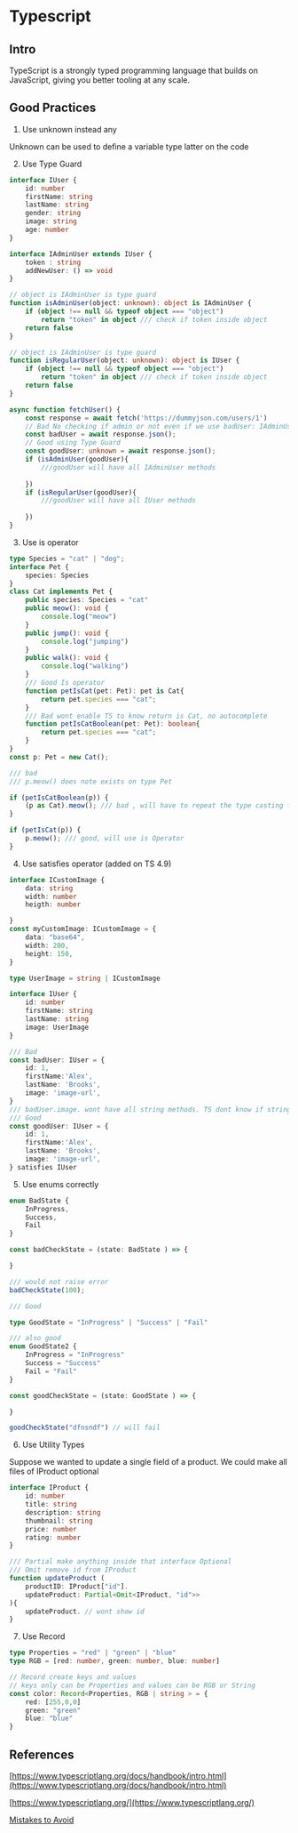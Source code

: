 # Typescript

## Intro 

TypeScript is a strongly typed programming language that builds on JavaScript, giving you better tooling at any scale.

## Good Practices 

1) Use unknown instead any 

Unknown can be used to define a variable type latter on the code

2) Use Type Guard 

```typescript
interface IUser {
    id: number
    firstName: string 
    lastName: string
    gender: string
    image: string
    age: number
}

interface IAdminUser extends IUser {
    token : string 
    addNewUser: () => void
}

// object is IAdminUser is type guard
function isAdminUser(object: unknown): object is IAdminUser {
    if (object !== null && typeof object === "object")
        return "token" in object /// check if token inside object
    return false
}

// object is IAdminUser is type guard
function isRegularUser(object: unknown): object is IUser {
    if (object !== null && typeof object === "object")
        return "token" in object /// check if token inside object
    return false
}

async function fetchUser() {
    const response = await fetch('https://dummyjson.com/users/1')
    // Bad No checking if admin or not even if we use badUser: IAdminUser interface no checking is done 
    const badUser = await response.json();
    // Good using Type Guard
    const goodUser: unknown = await response.json();
    if (isAdminUser(goodUser){
        ///goodUser will have all IAdminUser methods
        
    })
    if (isRegularUser(goodUser){
        ///goodUser will have all IUser methods
        
    })
}
```

3) Use is operator

```typescript
type Species = "cat" | "dog"; 
interface Pet { 
    species: Species
}
class Cat implements Pet {
    public species: Species = "cat" 
    public meow(): void {
        console.log("meow")
    }
    public jump(): void {
        console.log("jumping")
    }
    public walk(): void {
        console.log("walking")
    }
    /// Good Is operator
    function petIsCat(pet: Pet): pet is Cat{
        return pet.species === "cat";
    }
    /// Bad wont enable TS to know return is Cat, no autocomplete
    function petIsCatBoolean(pet: Pet): boolean{
        return pet.species === "cat";
    }
}
const p: Pet = new Cat(); 

/// bad 
/// p.meow() does note exists on type Pet 

if (petIsCatBoolean(p)) {
    (p as Cat).meow(); /// bad , will have to repeat the type casting for every method 
}

if (petIsCat(p)) {
    p.meow(); /// good, will use is Operator 
}
```
4) Use satisfies operator (added on TS 4.9)

```typescript
interface ICustomImage {
    data: string
    width: number
    heigth: number

}
const myCustomImage: ICustomImage = {
    data: "base64",
    width: 200,
    height: 150,
}

type UserImage = string | ICustomImage 

interface IUser {
    id: number
    firstName: string 
    lastName: string
    image: UserImage
}

/// Bad 
const badUser: IUser = { 
    id: 1,
    firstName:'Alex',
    lastName: 'Brooks',
    image: 'image-url',
} 
/// badUser.image. wont have all string methods. TS dont know if string or ICustomImage and will make an intersection between these two types 
/// Good 
const goodUser: IUser = { 
    id: 1,
    firstName:'Alex',
    lastName: 'Brooks',
    image: 'image-url',
} satisfies IUser

```

5) Use enums correctly

```typescript 
enum BadState { 
    InProgress,
    Success, 
    Fail
}

const badCheckState = (state: BadState ) => {

}

/// would not raise error 
badCheckState(100);

/// Good 

type GoodState = "InProgress" | "Success" | "Fail" 

/// also good 
enum GoodState2 {
    InProgress = "InProgress"
    Success = "Success"
    Fail = "Fail"
}

const goodCheckState = (state: GoodState ) => {

}

goodCheckState("dfnsndf") // will fail 

```
6) Use Utility Types 

Suppose we wanted to update a single field of a product. We could make all files of IProduct optional 


```typescript 
interface IProduct {
    id: number
    title: string 
    description: string
    thumbnail: string
    price: number
    rating: number
}

/// Partial make anything inside that interface Optional
/// Omit remove id from IProduct
function updateProduct (
    productID: IProduct["id"].
    updateProduct: Partial<Omit<IProduct, "id">>
){
    updateProduct. // wont show id
}


```
7) Use Record 

```typescript
type Properties = "red" | "green" | "blue"
type RGB = [red: number, green: number, blue: number]

// Record create keys and values 
// keys only can be Properties and values can be RGB or String 
const color: Record<Properties, RGB | string > = {
    red: [255,0,0]
    green: "green" 
    blue: "blue"
}
```

## References 

[https://www.typescriptlang.org/docs/handbook/intro.html](https://www.typescriptlang.org/docs/handbook/intro.html)

[https://www.typescriptlang.org/](https://www.typescriptlang.org/)

[Mistakes to Avoid](https://www.youtube.com/watch?v=ZCllX1p763U)